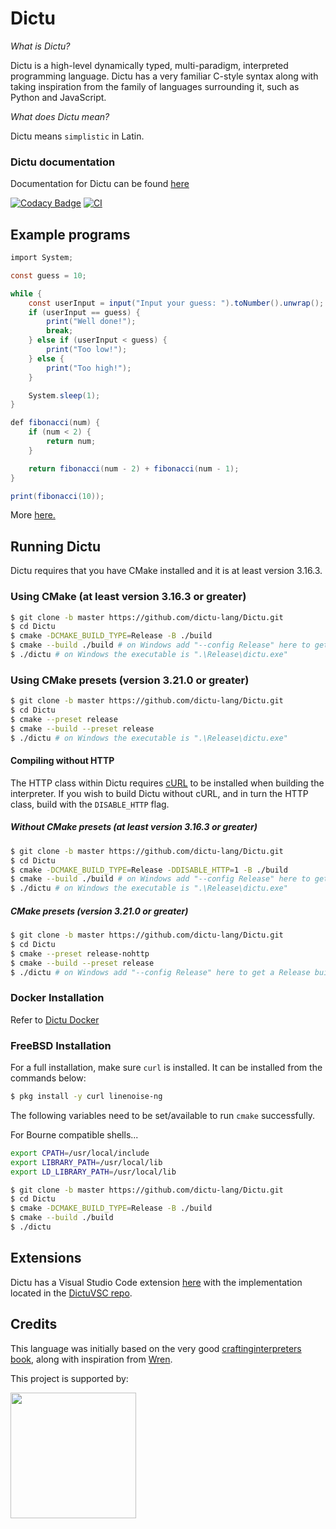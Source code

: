 # Dictu

*What is Dictu?*

Dictu is a high-level dynamically typed, multi-paradigm, interpreted programming language. Dictu has a very familiar
C-style syntax along with taking inspiration from the family of languages surrounding it, such as Python and JavaScript. 

*What does Dictu mean?*

Dictu means `simplistic` in Latin.

### Dictu documentation
Documentation for Dictu can be found [here](https://dictu-lang.com/)

[![Codacy Badge](https://api.codacy.com/project/badge/Grade/ab84059049bd4ba7b7b8c1fcfaac4ea5)](https://app.codacy.com/manual/jasonhall96686/Dictu?utm_source=github.com&utm_medium=referral&utm_content=Jason2605/Dictu&utm_campaign=Badge_Grade_Dashboard)
[![CI](https://github.com/Jason2605/Dictu/workflows/CI/badge.svg)](https://github.com/Jason2605/Dictu/actions)

## Example programs
```cs
import System;

const guess = 10;

while {
    const userInput = input("Input your guess: ").toNumber().unwrap();
    if (userInput == guess) {
        print("Well done!");
        break;
    } else if (userInput < guess) {
        print("Too low!");
    } else {
        print("Too high!");
    }

    System.sleep(1);
}
```

```cs
def fibonacci(num) {
    if (num < 2) {
        return num;
    }

    return fibonacci(num - 2) + fibonacci(num - 1);
}

print(fibonacci(10));
```

More [here.](https://github.com/Jason2605/Dictu/tree/develop/examples)

## Running Dictu

Dictu requires that you have CMake installed and it is at least version 3.16.3.

### Using CMake (at least version 3.16.3 or greater)

```bash
$ git clone -b master https://github.com/dictu-lang/Dictu.git
$ cd Dictu
$ cmake -DCMAKE_BUILD_TYPE=Release -B ./build
$ cmake --build ./build # on Windows add "--config Release" here to get a Release build
$ ./dictu # on Windows the executable is ".\Release\dictu.exe"
```

### Using CMake presets (version 3.21.0 or greater)

```bash
$ git clone -b master https://github.com/dictu-lang/Dictu.git
$ cd Dictu
$ cmake --preset release
$ cmake --build --preset release
$ ./dictu # on Windows the executable is ".\Release\dictu.exe"
```

#### Compiling without HTTP

The HTTP class within Dictu requires [cURL](https://curl.haxx.se/) to be installed when building the interpreter. If you wish to
build Dictu without cURL, and in turn the HTTP class, build with the `DISABLE_HTTP` flag.

##### Without CMake presets (at least version 3.16.3 or greater)

```bash
$ git clone -b master https://github.com/dictu-lang/Dictu.git
$ cd Dictu
$ cmake -DCMAKE_BUILD_TYPE=Release -DDISABLE_HTTP=1 -B ./build 
$ cmake --build ./build # on Windows add "--config Release" here to get a Release build
$ ./dictu # on Windows the executable is ".\Release\dictu.exe"
```

##### CMake presets (version 3.21.0 or greater)

```bash
$ git clone -b master https://github.com/dictu-lang/Dictu.git
$ cd Dictu
$ cmake --preset release-nohttp
$ cmake --build --preset release
$ ./dictu # on Windows add "--config Release" here to get a Release build
```

### Docker Installation

Refer to [Dictu Docker](https://github.com/dictu-lang/Dictu/blob/develop/Docker/README.md)

### FreeBSD Installation

For a full installation, make sure `curl` is installed. It can be installed from the commands below:

```bash
$ pkg install -y curl linenoise-ng
```

The following variables need to be set/available to run `cmake` successfully.

For Bourne compatible shells...

```bash
export CPATH=/usr/local/include
export LIBRARY_PATH=/usr/local/lib
export LD_LIBRARY_PATH=/usr/local/lib
```

```bash
$ git clone -b master https://github.com/dictu-lang/Dictu.git
$ cd Dictu
$ cmake -DCMAKE_BUILD_TYPE=Release -B ./build 
$ cmake --build ./build
$ ./dictu
```

## Extensions

Dictu has a Visual Studio Code extension [here](https://marketplace.visualstudio.com/items?itemName=Dictu.dictuvsc) with the implementation located
in the [DictuVSC repo](https://github.com/dictu-lang/DictuVSC).

## Credits

This language was initially based on the very good [craftinginterpreters book](http://www.craftinginterpreters.com/contents.html), along with inspiration from [Wren](https://github.com/wren-lang/wren).

<p>This project is supported by:</p>
<p>
  <a href="https://m.do.co/c/02bd923f5cda">
    <img src="https://opensource.nyc3.cdn.digitaloceanspaces.com/attribution/assets/SVG/DO_Logo_horizontal_blue.svg" width="201px">
  </a>
</p>
